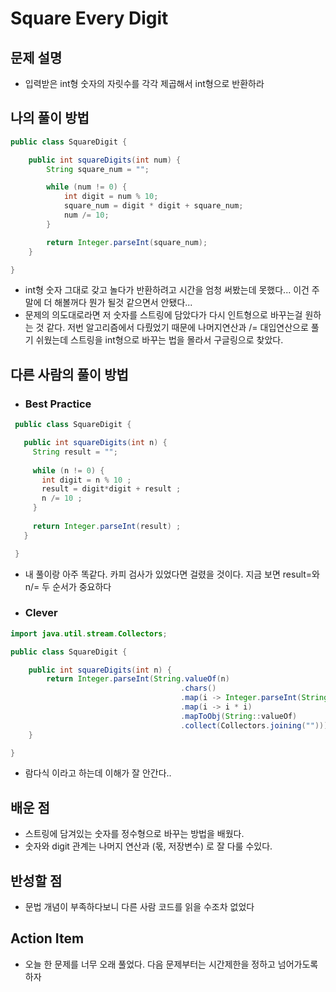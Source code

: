 # Square Every Digit

## 문제 설명

*  입력받은 int형 숫자의 자릿수를 각각 제곱해서 int형으로 반환하라

## 나의 풀이 방법

```java
public class SquareDigit {

    public int squareDigits(int num) {
        String square_num = "";

        while (num != 0) {
            int digit = num % 10;
            square_num = digit * digit + square_num;
            num /= 10;
        }

        return Integer.parseInt(square_num);
    }

}
```

*  int형 숫자 그대로 갖고 놀다가 반환하려고 시간을 엄청 써봤는데 못했다... 이건 주말에 더 해볼꺼다
뭔가 될것 같으면서 안됐다...
*  문제의 의도대로라면 저 숫자를 스트링에 담았다가 다시 인트형으로 바꾸는걸 원하는 것 같다. 
저번 알고리즘에서 다뤘었기 때문에 나머지연산과 /= 대입연산으로 풀기 쉬웠는데 스트링을 int형으로 바꾸는 법을 몰라서 구글링으로 찾았다.



## 다른 사람의 풀이 방법

* ### Best Practice

```java
 public class SquareDigit {

   public int squareDigits(int n) {
     String result = ""; 
     
     while (n != 0) {
       int digit = n % 10 ;
       result = digit*digit + result ;
       n /= 10 ;
     }
     
     return Integer.parseInt(result) ;
   }

 }
```

*  내 풀이랑 아주 똑같다. 카피 검사가 있었다면 걸렸을 것이다. 지금 보면 result=와 n/= 두 순서가 중요하다

* ### Clever

```java
import java.util.stream.Collectors;

public class SquareDigit {

    public int squareDigits(int n) {
        return Integer.parseInt(String.valueOf(n)
                                      .chars()
                                      .map(i -> Integer.parseInt(String.valueOf((char) i)))
                                      .map(i -> i * i)
                                      .mapToObj(String::valueOf)
                                      .collect(Collectors.joining("")));
    }

}
```

*  람다식 이라고 하는데 이해가 잘 안간다.. 

## 배운 점

*  스트링에 담겨있는 숫자를 정수형으로 바꾸는 방법을 배웠다.
*  숫자와 digit 관계는 나머지 연산과 (몫, 저장변수) 로 잘 다룰 수있다.

## 반성할 점

*   문법 개념이 부족하다보니 다른 사람 코드를 읽을 수조차 없었다 

## Action Item

*   오늘 한 문제를 너무 오래 풀었다. 다음 문제부터는 시간제한을 정하고 넘어가도록 하자
